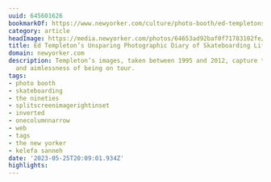 ```yaml
---
uuid: 645601626
bookmarkOf: https://www.newyorker.com/culture/photo-booth/ed-templetons-unsparing-photographic-diary-of-skateboarding-life?fbclid=PAAaZgD3DEJqmpuwvZbIQGJRN15TuaGzdbyZ_ue9Gr34L8fnOelkV8RgTHYnQ
category: article
headImage: https://media.newyorker.com/photos/64653ad92baf0f71783102fe/16:9/w_1280,c_limit/p216.jpg
title: Ed Templeton’s Unsparing Photographic Diary of Skateboarding Life
domain: newyorker.com
description: Templeton’s images, taken between 1995 and 2012, capture the intimacy
  and aimlessness of being on tour.
tags:
- photo booth
- skateboarding
- the nineties
- splitscreenimagerightinset
- inverted
- onecolumnnarrow
- web
- tags
- the new yorker
- kelefa sanneh
date: '2023-05-25T20:09:01.934Z'
highlights: 
---
```



